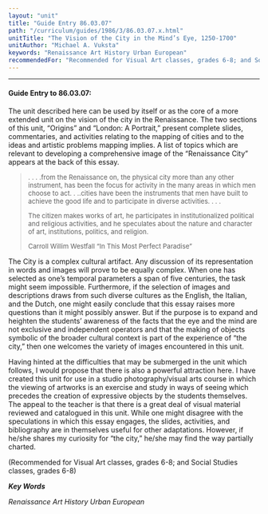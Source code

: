 ```yaml
---
layout: "unit"
title: "Guide Entry 86.03.07"
path: "/curriculum/guides/1986/3/86.03.07.x.html"
unitTitle: "The Vision of the City in the Mind’s Eye, 1250-1700"
unitAuthor: "Michael A. Vuksta"
keywords: "Renaissance Art History Urban European"
recommendedFor: "Recommended for Visual Art classes, grades 6-8; and Social Studies classes, grades 6-8"
---
```

<body>
<hr/>
<h4>
Guide Entry to 86.03.07:
</h4>
The unit described here can be used by itself or as the core of a more extended unit on the vision of the city in the Renaissance. The two sections of this unit, “Origins” and “London: A Portrait,” present complete slides, commentaries, and activities relating to the mapping of cities and to the ideas and artistic problems mapping implies. A list of topics which are relevant to developing a comprehensive image of the “Renaissance City” appears at the back of this essay.
<blockquote>
<font size="-1">
. . . .from the Renaissance on, the physical city more than any other    instrument, has been the focus for activity in the many areas in    which men choose to act. . ..cities have been the instruments that    men have built to achieve the good life and to participate in    diverse activities. . . .
<p>
The citizen makes works of art, he participates in    institutionalized political and religious activities, and he    speculates about the nature and character of art, institutions,    politics, and religion.
</p>
<p>
Carroll Willim Westfall “In This Most Perfect Paradise”
</p>
</font>
</blockquote>
The City is a complex cultural artifact. Any discussion of its representation in words and images will prove to be equally complex. When one has selected as one’s temporal parameters a span of five centuries, the task might seem impossible. Furthermore, if the selection of images and descriptions draws from such diverse cultures as the English, the Italian, and the Dutch, one might easily conclude that this essay raises more questions than it might possibly answer. But if the purpose is to expand and heighten the students’ awareness of the facts that the eye and the mind are not exclusive and independent operators and that the making of objects symbolic of the broader cultural context is part of the experience of “the city,” then one welcomes the variety of images encountered in this unit.
<p>
Having hinted at the difficulties that may be submerged in the unit which follows, I would propose that there is also a powerful attraction here. I have created this unit for use in a studio photography/visual arts course in which the viewing of artworks is an exercise and study in ways of seeing which precedes the creation of expressive objects by the students themselves. The appeal to the teacher is that there is a great deal of visual material reviewed and catalogued in this unit. While one might disagree with the speculations in which this essay engages, the slides, activities, and bibliography are in themselves useful for other adaptations. However, if he/she shares my curiosity for “the city,” he/she may find the way partially charted.
</p>
<p>
(Recommended for Visual Art classes, grades 6-8; and Social Studies classes, grades 6-8)
</p>
<p>
<b>
<i>
Key Words
</i>
</b>
<br/>
</p>
<p>
<i>
Renaissance Art History Urban European
</i>
</p>
</body>